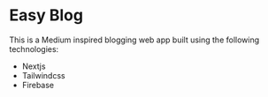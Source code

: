 # Easy Blog

This is a Medium inspired blogging web app built using the following technologies:
- Nextjs
- Tailwindcss
- Firebase
